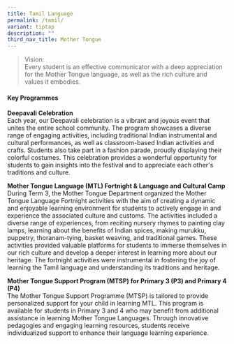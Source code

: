 ```yaml
---
title: Tamil Language
permalink: /tamil/
variant: tiptap
description: ""
third_nav_title: Mother Tongue
---
```

<blockquote>
<p>Vision:
<br>Every student is an effective communicator with a deep appreciation for
the Mother Tongue language, as well as the rich culture and values it embodies.</p>
</blockquote>
<h4>Key Programmes</h4>
<p><strong>Deepavali Celebration</strong>
<br>Each year, our Deepavali celebration is a vibrant and joyous event that
unites the entire school community. The program showcases a diverse range
of engaging activities, including traditional Indian instrumental and cultural
performances, as well as classroom-based Indian activities and crafts.
Students also take part in a fashion parade, proudly displaying their colorful
costumes. This celebration provides a wonderful opportunity for students
to gain insights into the festival and to appreciate each other's traditions
and culture.</p>
<p><strong>Mother Tongue Language (MTL) Fortnight &amp; Language and Cultural Camp</strong>
<br>During Term 3, the Mother Tongue Department organized the Mother Tongue
Language Fortnight activities with the aim of creating a dynamic and enjoyable
learning environment for students to actively engage in and experience
the associated culture and customs. The activities included a diverse range
of experiences, from reciting nursery rhymes to painting clay lamps, learning
about the benefits of Indian spices, making murukku, puppetry, thoranam-tying,
basket weaving, and traditional games. These activities provided valuable
platforms for students to immerse themselves in our rich culture and develop
a deeper interest in learning more about our heritage. The fortnight activities
were instrumental in fostering the joy of learning the Tamil language and
understanding its traditions and heritage.</p>
<p><strong>Mother Tongue Support Program (MTSP) for Primary 3 (P3) and Primary 4 (P4)</strong>
<br>The Mother Tongue Support Programme (MTSP) is tailored to provide personalized
support for your child in learning MTL. This program is available for students
in Primary 3 and 4 who may benefit from additional assistance in learning
Mother Tongue Languages. Through innovative pedagogies and engaging learning
resources, students receive individualized support to enhance their language
learning experience.</p>
